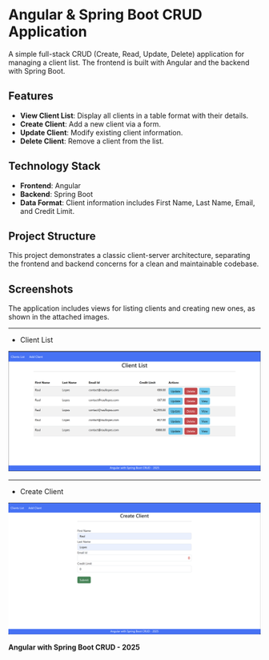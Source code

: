 # Angular & Spring Boot CRUD Application

A simple full-stack CRUD (Create, Read, Update, Delete) application for managing a client list. The frontend is built with Angular and the backend with Spring Boot.

## Features

- **View Client List**: Display all clients in a table format with their details.
- **Create Client**: Add a new client via a form.
- **Update Client**: Modify existing client information.
- **Delete Client**: Remove a client from the list.

## Technology Stack

- **Frontend**: Angular
- **Backend**: Spring Boot
- **Data Format**: Client information includes First Name, Last Name, Email, and Credit Limit.

## Project Structure

This project demonstrates a classic client-server architecture, separating the frontend and backend concerns for a clean and maintainable codebase.

## Screenshots

The application includes views for listing clients and creating new ones, as shown in the attached images.

---

- Client List

![Client List](/frontend/src/assets/images/ClientList.png)

---

- Create Client

![Create Client](frontend/src/assets/images/CreateClient.png)

**Angular with Spring Boot CRUD - 2025**
